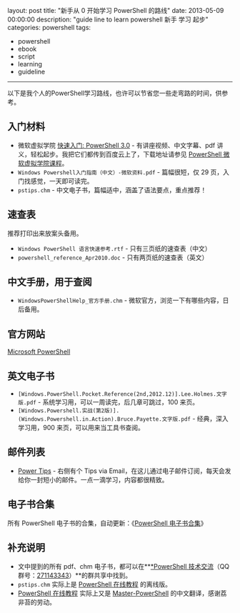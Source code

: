 layout: post
title: "新手从 0 开始学习 PowerShell 的路线"
date: 2013-05-09 00:00:00
description: "guide line to learn powershell 新手 学习 起步"
categories: powershell
tags:
- powershell
- ebook
- script
- learning
- guideline
---
以下是我个人的PowerShell学习路线，也许可以节省您一些走弯路的时间，供参考。

<!--more-->

入门材料
--------
* 微软虚拟学院 [快速入门: PowerShell 3.0](http://www.microsoftvirtualacademy.com/training-courses/796) - 有讲座视频、中文字幕、pdf 讲义，轻松起步。我把它们都传到百度云上了，下载地址请参见 [PowerShell 微软虚拟学院课程](/powershell/2014/02/14/powershell-mva-lessons)。
* `Windows Powershell入门指南（中文）-微软资料.pdf` - 篇幅很短，仅 29 页，入门找感觉，一天即可读完。
* `pstips.chm` - 中文电子书，篇幅适中，涵盖了语法要点，重点推荐！

速查表
------
推荐打印出来放案头备用。
* `Windows PowerShell 语言快速参考.rtf` - 只有三页纸的速查表（中文）
* `powershell_reference_Apr2010.doc` - 只有两页纸的速查表（英文）

中文手册，用于查阅
------------------
* `WindowsPowerShellHelp_官方手册.chm` - 微软官方，浏览一下有哪些内容，日后备用。

官方网站
--------
[Microsoft PowerShell](https://msdn.microsoft.com/en-us/powershell)

英文电子书
----------
* `[Windows.PowerShell.Pocket.Reference(2nd,2012.12)].Lee.Holmes.文字版.pdf` - 系统学习用，可以一周读完，后几章可跳过，100 来页。
* `[Windows.Powershell.实战(第2版)].(Windows.Powershell.in.Action).Bruce.Payette.文字版.pdf` - 经典，深入学习用，900 来页，可以用来当工具书查阅。

邮件列表
--------
* [Power Tips](http://powershell.com/cs/blogs/tips/default.aspx) - 右侧有个 Tips via Email，在这儿通过电子邮件订阅，每天会发给你一封短小的邮件。一点一滴学习，内容都很精致。

电子书合集
----------
所有 PowerShell 电子书的合集，自动更新：《[PowerShell 电子书合集](http://blog.vichamp.com/powershell/2014/09/24/powershell-ebooks-collection/)》

补充说明
--------
* 文中提到的所有 pdf、chm 电子书，都可以在**[*PowerShell 技术交流](http://url.cn/Jq5bta)（QQ 群号：[271143343](http://url.cn/Jq5bta)）**的群共享中找到。
* `pstips.chm` 实际上是 [PowerShell 在线教程](http://www.pstips.net/powershell-online-tutorials) 的离线版。
* [PowerShell 在线教程](http://www.pstips.net/powershell-online-tutorials) 实际上又是 [Master-PowerShell](http://powershell.com/cs/blogs/ebookv2/default.aspx) 的中文翻译，感谢荔非苔的劳动。
